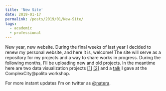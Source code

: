 ```yaml
---
title: 'New Site'
date: 2019-01-17
permalink: /posts/2019/01/New-Site/
tags:
  - academic
  - professional
---
```

New year, new website. During the final weeks of last year I decided to renew my personal website, and here it is, welcome! The site will serve as a repository for my projects and a way to share works in progress. During the following months, I'll be uploading new and old projects. In the meantime here are two data visualization projects [[1]](https://luisnatera.com/posts/2017/12/Budapest-Street-Network/) [[2]](https://luisnatera.com/posts/2018/07/Community-Detection/) and a [talk](https://luisnatera.com/talks/2018-SICC) I gave at the ComplexCity@polito workshop.  

For more instant updates I'm on twitter as [@natera](https://twitter.com/natera).
